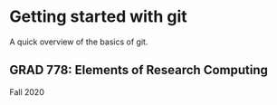 # Getting started with git

A quick overview of the basics of git.

## GRAD 778: Elements of Research Computing

Fall 2020